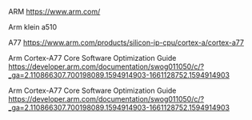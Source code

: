 





ARM
https://www.arm.com/


Arm klein  a510

A77 
https://www.arm.com/products/silicon-ip-cpu/cortex-a/cortex-a77


Arm Cortex-A77 Core Software Optimization Guide
https://developer.arm.com/documentation/swog011050/c/?_ga=2.110866307.700198089.1594914903-1661128752.1594914903

Arm Cortex-A77 Core Software Optimization Guide
https://developer.arm.com/documentation/swog011050/c/?_ga=2.110866307.700198089.1594914903-1661128752.1594914903


